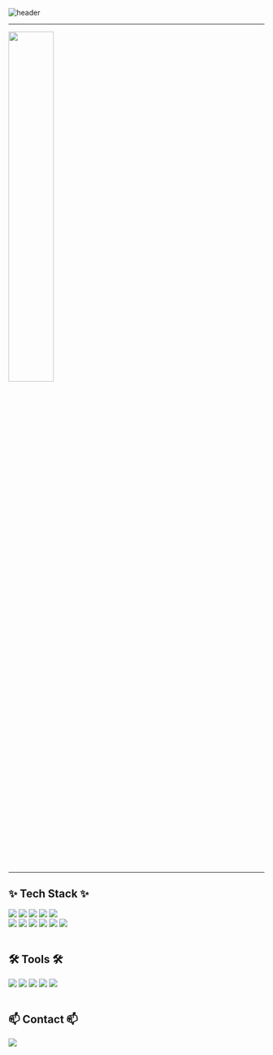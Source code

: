 ![header](https://capsule-render.vercel.app/api?type=waving&color=timeGradient&text=Welcome%20to%20Jiyeon's%20GitHub&animation=twinkling&fontSize=35&fontAlignY=40&fontAlign=70&height=250)

---

<a href="s">
  <img src="https://github-readme-stats.vercel.app/api?username=YeoniSon&theme=tokyonight&show_icons=true" width="42%" />
</a><br>

---
<!-- 내용부분 -->
<h2 >✨ Tech Stack ✨</h2>
<div >
  <img src="http://img.shields.io/badge/JavaScript-COLOR?style=flat&logo=JavaScript&logoColor=white&color=F7DF1E" />
  <img src="http://img.shields.io/badge/Node.js-COLOR?style=flat&logo=Node.js&logoColor=white&color=5FA04E"/>
  <img src="http://img.shields.io/badge/HTML5-COLOR?style=flat&logo=HTML5&logoColor=white&color=E34F26"/>
  <img src="http://img.shields.io/badge/CSS3-COLOR?style=flat&logo=CSS3&logoColor=white&color=1572B6" />
  <img src="http://img.shields.io/badge/React-Color?style=flat&logo=react&logoColor=white&color=61DAFB" />
  <br>
  <img src="https://img.shields.io/badge/Java-007396?style=flat&logo=OpenJDK&logoColor=white"/>
  <img src="http://img.shields.io/badge/Spring-COLOR?style=flat&logo=Spring&logoColor=white&color=6DB33F" />
  <img src="http://img.shields.io/badge/SpringBoot-COLOR?style=flat&logo=SpringBoot&logoColor=white&color=6DB33F" />  
  <img src="http://img.shields.io/badge/Pyton-COLOR?style=flat&logo=Python&logoColor=white&color=3776AB" />
  <img src="http://img.shields.io/badge/MariaDB-COLOR?style=flat&logo=MariaDB&logoColor=white&color=003545" />
  <img src="http://img.shields.io/badge/AWS-COLOR?style=flat&logo=amazonwebservices&logoColor=white&color=232F3E" />
  
</div><br>


<h2>🛠 Tools 🛠</h2>
<div>
  <img src="http://img.shields.io/badge/GitHub-COLOR?style=flat&logo=github&logoColor=white&color=181717" />
  <img src="http://img.shields.io/badge/Figma-COLOR?style=flat&logo=figma&logoColor=white&color=F24E1E" />
  <img src="http://img.shields.io/badge/IntelliJ-COLOR?style=flat&logo=intellijidea&logoColor=white&color=000000" />
  <img src="http://img.shields.io/badge/VisualStudioCode-Color?style=flat&logo=vscode&logoColor=white&color=40AEF0" />
  <img src="http://img.shields.io/badge/Postman-Color?style=flat&logo=postman&logoColor=white&color=FF6C37" />
</div><br>

<h2 >📫 Contact 📫</h2>
<div >
  <a href="mailto:sjy8211@gmail.com"><img src="https://img.shields.io/badge/Gmail-d14836?style=flat&logo=Gmail&logoColor=white&link=kimhyein7110@gmail.com"/></a>
</div><br>
